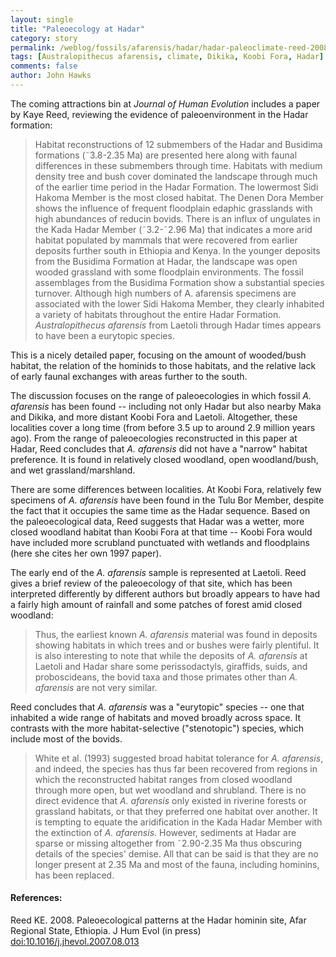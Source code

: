 ```yaml
---
layout: single 
title: "Paleoecology at Hadar" 
category: story
permalink: /weblog/fossils/afarensis/hadar/hadar-paleoclimate-reed-2008.html
tags: [Australopithecus afarensis, climate, Dikika, Koobi Fora, Hadar] 
comments: false 
author: John Hawks 
---
```



<p>
The coming attractions bin at <i>Journal of Human Evolution</i> includes a paper by Kaye Reed, reviewing the evidence of paleoenvironment in the Hadar formation: 
</p>

<blockquote>Habitat reconstructions of 12 submembers of the Hadar and Busidima formations (&tilde;3.8-2.35&nbsp;Ma) are presented here along with faunal differences in these submembers through time. Habitats with medium density tree and bush cover dominated the landscape through much of the earlier time period in the Hadar Formation. The lowermost Sidi Hakoma Member is the most closed habitat. The Denen Dora Member shows the influence of frequent floodplain edaphic grasslands with high abundances of reducin bovids. There is an influx of ungulates in the Kada Hadar Member (&tilde;3.2-&tilde;2.96&nbsp;Ma) that indicates a more arid habitat populated by mammals that were recovered from earlier deposits further south in Ethiopia and Kenya. In the younger deposits from the Busidima Formation at Hadar, the landscape was open wooded grassland with some floodplain environments. The fossil assemblages from the Busidima Formation show a substantial species turnover. Although high numbers of A. afarensis specimens are associated with the lower Sidi Hakoma Member, they clearly inhabited a variety of habitats throughout the entire Hadar Formation. <i>Australopithecus afarensis</i> from Laetoli through Hadar times appears to have been a eurytopic species.</blockquote>

<p>
This is a nicely detailed paper, focusing on the amount of wooded/bush habitat, the relation of the hominids to those habitats, and the relative lack of early faunal exchanges with areas further to the south. 
</p>

<p>
The discussion focuses on the range of paleoecologies in which fossil <i>A. afarensis</i> has been found -- including not only Hadar but also nearby Maka and Dikika, and more distant Koobi Fora and Laetoli. Altogether, these localities cover a long time (from before 3.5 up to around 2.9 million years ago). From the range of paleoecologies reconstructed in this paper at Hadar, Reed concludes that <i>A. afarensis</i> did not have a "narrow" habitat preference. It is found in relatively closed woodland, open woodland/bush, and wet grassland/marshland. 
</p>

<p>
There are some differences between localities. At Koobi Fora, relatively few specimens of <i>A. afarensis</i> have been found in the Tulu Bor Member, despite the fact that it occupies the same time as the Hadar sequence. Based on the paleoecological data, Reed suggests that Hadar was a wetter, more closed woodland habitat than Koobi Fora at that time -- Koobi Fora would have included more scrubland punctuated with wetlands and floodplains (here she cites her own 1997 paper). 
</p>

<p>
The early end of the <i>A. afarensis</i> sample is represented at Laetoli. Reed gives a brief review of the paleoecology of that site, which has been interpreted differently by different authors but broadly appears to have had a fairly high amount of rainfall and some patches of forest amid closed woodland: 
</p>

<blockquote>Thus, the earliest known <i>A. afarensis</i> material was found in deposits showing habitats in which trees and or bushes were fairly plentiful. It is also interesting to note that while the deposits of <i>A. afarensis</i> at Laetoli and Hadar share some perissodactyls, giraffids, suids, and proboscideans, the bovid taxa and those primates other than <i>A. afarensis</i> are not very similar.</blockquote>

<p>
Reed concludes that <i>A. afarensis</i> was a "eurytopic" species -- one that inhabited a wide range of habitats and moved broadly across space. It contrasts with the more habitat-selective ("stenotopic")  species, which include most of the bovids. 
</p>

<blockquote>White et&nbsp;al. (1993) suggested broad habitat tolerance for <i>A.&nbsp;afarensis</i>, and indeed, the species has thus far been recovered from regions in which the reconstructed habitat ranges from closed woodland through more open, but wet woodland and shrubland. There is no direct evidence that <i>A. afarensis</i> only existed in riverine forests or grassland habitats, or that they preferred one habitat over another. It is tempting to equate the aridification in the Kada Hadar Member with the extinction of <i>A. afarensis</i>. However, sediments at Hadar are sparse or missing altogether from &tilde;2.90-2.35&nbsp;Ma thus obscuring details of the species' demise. All that can be said is that they are no longer present at 2.35&nbsp;Ma and most of the fauna, including hominins, has been replaced.</blockquote>

<h4>References:</h4>

<p class="cite">Reed KE. 2008. Paleoecological patterns at the Hadar hominin site, Afar Regional State, Ethiopia. J Hum Evol (in press) <a href="http://dx.doi.org/10.1016/j.jhevol.2007.08.013">doi:10.1016/j.jhevol.2007.08.013</a></p>

